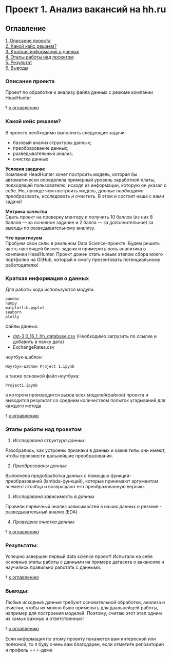 # Проект 1. Анализ вакансий на hh.ru

## Оглавление
[1. Описание проекта](#описание-проекта)  
[2. Какой кейс решаем?](#какой-кейс-решаем)  
[3. Краткая информация о данных](#краткая-информация-о-данных)  
[4. Этапы работы над проектом](#этапы-работы-над-проектом)  
[5. Результат](#результаты)    
[6. Выводы](#выводы) 

### Описание проекта    
Проект по обработке и анализу файла данных с резюме компании HeadHunter

⤒ [к оглавлению](#оглавление)


### Какой кейс решаем?    
В проекте необходимо выполнить следующие задачи:
- базовый анализ структуры данных;
- преобразование данных;
- разведывательный анализ;
- очистка данных

**Условия заадачи:**  
Компания HeadHunter хочет построить модель, которая бы автоматически определяла примерный уровень заработной платы, подходящей пользователю, исходя из информации, которую он указал о себе. Но, прежде чем построить модель, *данные необходимо преобразовать, исследовать и очистить*. В этом и состоит наша с вами задача!

**Метрика качества**     
Сдать проект на проверку ментору и получить 10 баллов (из них 8 баллов — за основное задание и 2 балла — за дополнительное) за выводы по разведывательному анализу.

**Что практикуем**     
Пробуем свои силы в реальном Data Science-проекте. Будем решить часть настоящей бизнес-задачи и примерить роль аналитика в компании HeadHunter. Проект дожен стать новым этапом сбора моего портфолио на GitHub, который я смогу презентовать потенциальному работодателю!


### Краткая информация о данных
Для работы кода используются модули:

    pandas
    numpy
    matplotlib.pyplot
    seaborn
    plotly

файлы данных:

- [dst-3.0_16_1_hh_database.csv](https://disk.yandex.ru/d/gRrbNWCL-wjtQw "Исходный файл резюме") (Необходимо загрузить по ссылке и добавить в папку дата)
- ExchangeRates.csv

ноутбук-шаблон

    Ноутбук-шаблон Project 1.ipynb

а также основной файл ноутбука:

    Project1.ipynb
в котором производится вызов всех модулей(файлов) проекта и выводится результат со средним количеством попыток угадываний для каждого метода
  
⤒ [к оглавлению](#оглавление)


### Этапы работы над проектом

1. *Исследована структура данных*.

Разобрались, как устроены признаки в данных и какие типы они имеют, чтобы произвести дальнейшие преобразования.

2. *Преобразованы данные* 

Выполнена предобработка данных с помощью функций-преобразований (lambda-функций), которые принимают аргументом элемент столбца и возвращают его преобразованную версию.

3. *Исследована зависимость в данных*

Провели первичный анализ зависимостей в наших данных о резюме - разведывательный анализ (EDA)

4. *Проведена очистка данных*

⤒ [к оглавлению](#оглавление)


### Результаты:  
Успешно завершен первый data science проект! Испытали на себе основные этапы работы с данными на примере датасета о вакансиях и научились правильно работать с данными.

⤒ [к оглавлению](#оглавление)


### Выводы:  

Любые исходные данные требуют основательной обработки, анализа и очистки, чтобы их можно было применять для даальнейшей работы, например для построения моделей. Поэтому, считаю этот этап одним из самых важных и ответственных!

⤒ [к оглавлению](#оглавление)


Если информация по этому проекту покажется вам интересной или полезной, то я буду очень вам благодарен, если отметите репозиторий и профиль ⭐️⭐️⭐️-дами  

